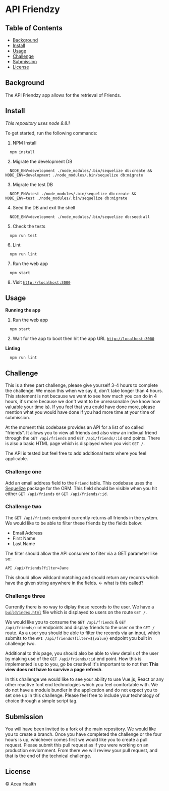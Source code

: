 # API Friendzy

## Table of Contents

- [Background](#background)
- [Install](#install)
- [Usage](#usage)
- [Challenge](#challenge)
- [Submission](#submission)
- [License](#license)

## Background

The API Friendzy app allows for the retrieval of Friends.

## Install

_This repository uses node 8.8.1_

To get started, run the following commands:

1. NPM Install
```
  npm install
```
2. Migrate the development DB
```
  NODE_ENV=development ./node_modules/.bin/sequelize db:create && NODE_ENV=development ./node_modules/.bin/sequelize db:migrate
```
3. Migrate the test DB
```
  NODE_ENV=test ./node_modules/.bin/sequelize db:create && NODE_ENV=test ./node_modules/.bin/sequelize db:migrate
```
4. Seed the DB and exit the shell
```
  NODE_ENV=development ./node_modules/.bin/sequelize db:seed:all
```
5. Check the tests
```
  npm run test
```
6. Lint
```
  npm run lint
```
7. Run the web app
```
  npm start
```
8. Visit [`http://localhost:3000`](http://localhost:3000)

## Usage

**Running the app**

1. Run the web app
```
  npm start
```

2. Wait for the app to boot then hit the app URL [`http://localhost:3000`](http://localhost:3000)

**Linting**

```
  npm run lint
```

## Challenge

This is a three part challenge, please give yourself 3-4 hours to complete the challenge. We mean this when we say it, don't
take longer than 4 hours. This statement is not because we want to see how much you can do in 4 hours, it's more because we
don't want to be unreasonable (we know how valuable your time is). If you feel that you could have done more, please mention
what you would have done if you had more time at your time of submission.

At the moment this codebase provides an API for a list of so called "friends". It allows you to view all friends and also view
an indivual friend through the `GET /api/friends` and `GET /api/friends/:id` end points. There is also a basic HTML page
which is displayed when you visit `GET /`.

The API is tested but feel free to add additional tests where you feel applicable.

### Challenge one

Add an email address field to the `Friend` table. This codebase uses the [Sequelize](http://docs.sequelizejs.com/) package for the ORM. This field
should be visible when you hit either `GET /api/friends` or `GET /api/friends/:id`.

### Challenge two

The `GET /api/friends` endpoint currently returns all friends in the system. We would like to be able to filter these friends by the fields below:

- Email Address
- First Name
- Last Name

The filter should allow the API consumer to filter via a GET parameter like so:

`API /api/friends?filter=Jane`

This should allow wildcard matching and should return any records which have the given string anywhere in the fields. <- what is this called?

### Challenge three

Currently there is no way to diplay these records to the user. We have a [`build/index.html`](https://github.com/simonfl3tcher/flynotes-api-friendzy/blob/master/build/index.html) file which is displayed to users on the route `GET /`.

We would like you to consume the `GET /api/friends` & `GET /api/friends/:id` endpoints and display friends to the user on the `GET /` route.
As a user you should be able to filter the records via an input, which submits to the `API /api/friends?filter=${value}` endpoint you built in
challenge two.

Additional to this page, you should also be able to view details of the user by making use of the
`GET /api/friends/:id` end point. How this is implemented is up to you, go be creative!
It's important to to not that **This view does not have to survive a page refresh**.

In this challenge we would like to see your ability to use Vue.js, React or any other reactive font end technologies which you feel comfortable with. We do not have
a module bundler in the application and do not expect you to set one up in this challenge. Please feel free to include your technology of choice through
a simple script tag.

## Submission

You will have been invited to a fork of the main repository. We would like you to create a branch.
Once you have completed the challenge or the four hours is up, whichever comes first we would like you to create a pull request. Please
submit this pull request as if you were working on an production enviornment.
From there we will review your pull request, and that is the end of the technical challenge.

## License

© Acea Health
